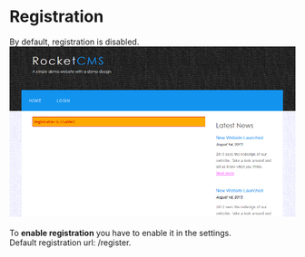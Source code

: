 # Registration

By default, registration is disabled.\
![Registration disabled](./images/register_disabled.png)\
\
To **enable registration** you have to enable it in the settings.\
Default registration url: /register.